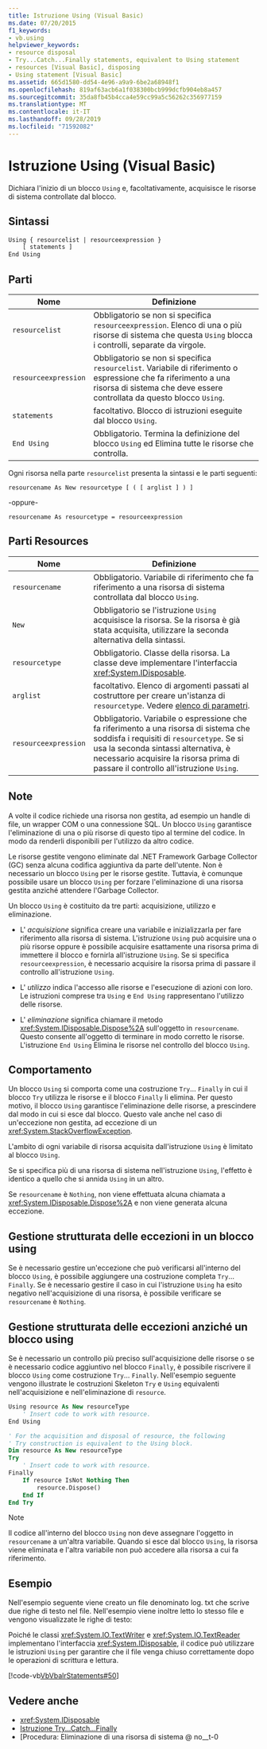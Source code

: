 ```yaml
---
title: Istruzione Using (Visual Basic)
ms.date: 07/20/2015
f1_keywords:
- vb.using
helpviewer_keywords:
- resource disposal
- Try...Catch...Finally statements, equivalent to Using statement
- resources [Visual Basic], disposing
- Using statement [Visual Basic]
ms.assetid: 665d1580-dd54-4e96-a9a9-6be2a68948f1
ms.openlocfilehash: 819af63acb6a1f038300bcb999dcfb904eb8a457
ms.sourcegitcommit: 35da8fb45b4cca4e59cc99a5c56262c356977159
ms.translationtype: MT
ms.contentlocale: it-IT
ms.lasthandoff: 09/28/2019
ms.locfileid: "71592082"
---
```

# <a name="using-statement-visual-basic"></a>Istruzione Using (Visual Basic)

Dichiara l'inizio di un blocco `Using` e, facoltativamente, acquisisce le risorse di sistema controllate dal blocco.

## <a name="syntax"></a>Sintassi

```vb
Using { resourcelist | resourceexpression }
    [ statements ]
End Using
```

## <a name="parts"></a>Parti

|Nome|Definizione|  
|---|---|  
|`resourcelist`|Obbligatorio se non si specifica `resourceexpression`. Elenco di una o più risorse di sistema che questa `Using` blocca i controlli, separate da virgole.|  
|`resourceexpression`|Obbligatorio se non si specifica `resourcelist`. Variabile di riferimento o espressione che fa riferimento a una risorsa di sistema che deve essere controllata da questo blocco `Using`.|  
|`statements`|facoltativo. Blocco di istruzioni eseguite dal blocco `Using`.|  
|`End Using`|Obbligatorio. Termina la definizione del blocco `Using` ed Elimina tutte le risorse che controlla.|  

 Ogni risorsa nella parte `resourcelist` presenta la sintassi e le parti seguenti:

 `resourcename As New resourcetype [ ( [ arglist ] ) ]`

 -oppure-

 `resourcename As resourcetype = resourceexpression`

## <a name="resourcelist-parts"></a>Parti Resources

|Nome|Definizione|  
|---|---|  
|`resourcename`|Obbligatorio. Variabile di riferimento che fa riferimento a una risorsa di sistema controllata dal blocco `Using`.|  
|`New`|Obbligatorio se l'istruzione `Using` acquisisce la risorsa. Se la risorsa è già stata acquisita, utilizzare la seconda alternativa della sintassi.|  
|`resourcetype`|Obbligatorio. Classe della risorsa. La classe deve implementare l'interfaccia <xref:System.IDisposable>.|  
|`arglist`|facoltativo. Elenco di argomenti passati al costruttore per creare un'istanza di `resourcetype`. Vedere [elenco di parametri](parameter-list.md).|  
|`resourceexpression`|Obbligatorio. Variabile o espressione che fa riferimento a una risorsa di sistema che soddisfa i requisiti di `resourcetype`. Se si usa la seconda sintassi alternativa, è necessario acquisire la risorsa prima di passare il controllo all'istruzione `Using`.|  
  
## <a name="remarks"></a>Note

 A volte il codice richiede una risorsa non gestita, ad esempio un handle di file, un wrapper COM o una connessione SQL. Un blocco `Using` garantisce l'eliminazione di una o più risorse di questo tipo al termine del codice. In modo da renderli disponibili per l'utilizzo da altro codice.

 Le risorse gestite vengono eliminate dal .NET Framework Garbage Collector (GC) senza alcuna codifica aggiuntiva da parte dell'utente. Non è necessario un blocco `Using` per le risorse gestite. Tuttavia, è comunque possibile usare un blocco `Using` per forzare l'eliminazione di una risorsa gestita anziché attendere l'Garbage Collector.

 Un blocco `Using` è costituito da tre parti: acquisizione, utilizzo e eliminazione.

- L' *acquisizione* significa creare una variabile e inizializzarla per fare riferimento alla risorsa di sistema. L'istruzione `Using` può acquisire una o più risorse oppure è possibile acquisire esattamente una risorsa prima di immettere il blocco e fornirla all'istruzione `Using`. Se si specifica `resourceexpression`, è necessario acquisire la risorsa prima di passare il controllo all'istruzione `Using`.

- L' *utilizzo* indica l'accesso alle risorse e l'esecuzione di azioni con loro. Le istruzioni comprese tra `Using` e `End Using` rappresentano l'utilizzo delle risorse.

- L' *eliminazione* significa chiamare il metodo <xref:System.IDisposable.Dispose%2A> sull'oggetto in `resourcename`. Questo consente all'oggetto di terminare in modo corretto le risorse. L'istruzione `End Using` Elimina le risorse nel controllo del blocco `Using`.

## <a name="behavior"></a>Comportamento

 Un blocco `Using` si comporta come una costruzione `Try`... `Finally` in cui il blocco `Try` utilizza le risorse e il blocco `Finally` li elimina. Per questo motivo, il blocco `Using` garantisce l'eliminazione delle risorse, a prescindere dal modo in cui si esce dal blocco. Questo vale anche nel caso di un'eccezione non gestita, ad eccezione di un <xref:System.StackOverflowException>.

 L'ambito di ogni variabile di risorsa acquisita dall'istruzione `Using` è limitato al blocco `Using`.

 Se si specifica più di una risorsa di sistema nell'istruzione `Using`, l'effetto è identico a quello che si annida `Using` in un altro.

 Se `resourcename` è `Nothing`, non viene effettuata alcuna chiamata a <xref:System.IDisposable.Dispose%2A> e non viene generata alcuna eccezione.

## <a name="structured-exception-handling-within-a-using-block"></a>Gestione strutturata delle eccezioni in un blocco using

 Se è necessario gestire un'eccezione che può verificarsi all'interno del blocco `Using`, è possibile aggiungere una costruzione completa `Try`... `Finally`. Se è necessario gestire il caso in cui l'istruzione `Using` ha esito negativo nell'acquisizione di una risorsa, è possibile verificare se `resourcename` è `Nothing`.

## <a name="structured-exception-handling-instead-of-a-using-block"></a>Gestione strutturata delle eccezioni anziché un blocco using

 Se è necessario un controllo più preciso sull'acquisizione delle risorse o se è necessario codice aggiuntivo nel blocco `Finally`, è possibile riscrivere il blocco `Using` come costruzione `Try`... `Finally`. Nell'esempio seguente vengono illustrate le costruzioni Skeleton `Try` e `Using` equivalenti nell'acquisizione e nell'eliminazione di `resource`.

```vb
Using resource As New resourceType
    ' Insert code to work with resource.
End Using

' For the acquisition and disposal of resource, the following  
' Try construction is equivalent to the Using block.
Dim resource As New resourceType
Try
    ' Insert code to work with resource.
Finally
    If resource IsNot Nothing Then
        resource.Dispose()
    End If
End Try
```

> [!NOTE]
> Il codice all'interno del blocco `Using` non deve assegnare l'oggetto in `resourcename` a un'altra variabile. Quando si esce dal blocco `Using`, la risorsa viene eliminata e l'altra variabile non può accedere alla risorsa a cui fa riferimento.

## <a name="example"></a>Esempio

 Nell'esempio seguente viene creato un file denominato log. txt che scrive due righe di testo nel file. Nell'esempio viene inoltre letto lo stesso file e vengono visualizzate le righe di testo:

 Poiché le classi <xref:System.IO.TextWriter> e <xref:System.IO.TextReader> implementano l'interfaccia <xref:System.IDisposable>, il codice può utilizzare le istruzioni `Using` per garantire che il file venga chiuso correttamente dopo le operazioni di scrittura e lettura.

 [!code-vb[VbVbalrStatements#50](~/samples/snippets/visualbasic/VS_Snippets_VBCSharp/VbVbalrStatements/VB/Class1.vb#50)]

## <a name="see-also"></a>Vedere anche

- <xref:System.IDisposable>
- [Istruzione Try...Catch...Finally](try-catch-finally-statement.md)
- [Procedura: Eliminazione di una risorsa di sistema @ no__t-0
